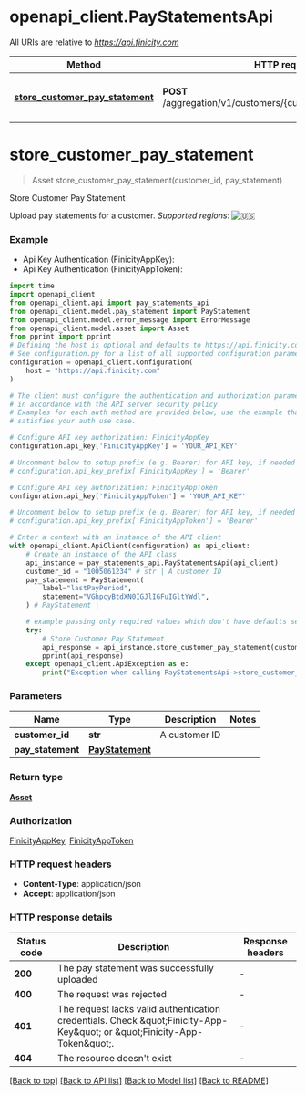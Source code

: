 # openapi_client.PayStatementsApi

All URIs are relative to *https://api.finicity.com*

Method | HTTP request | Description
------------- | ------------- | -------------
[**store_customer_pay_statement**](PayStatementsApi.md#store_customer_pay_statement) | **POST** /aggregation/v1/customers/{customerId}/payStatements | Store Customer Pay Statement


# **store_customer_pay_statement**
> Asset store_customer_pay_statement(customer_id, pay_statement)

Store Customer Pay Statement

Upload pay statements for a customer.  _Supported regions_: ![🇺🇸](https://flagcdn.com/20x15/us.png)

### Example

* Api Key Authentication (FinicityAppKey):
* Api Key Authentication (FinicityAppToken):

```python
import time
import openapi_client
from openapi_client.api import pay_statements_api
from openapi_client.model.pay_statement import PayStatement
from openapi_client.model.error_message import ErrorMessage
from openapi_client.model.asset import Asset
from pprint import pprint
# Defining the host is optional and defaults to https://api.finicity.com
# See configuration.py for a list of all supported configuration parameters.
configuration = openapi_client.Configuration(
    host = "https://api.finicity.com"
)

# The client must configure the authentication and authorization parameters
# in accordance with the API server security policy.
# Examples for each auth method are provided below, use the example that
# satisfies your auth use case.

# Configure API key authorization: FinicityAppKey
configuration.api_key['FinicityAppKey'] = 'YOUR_API_KEY'

# Uncomment below to setup prefix (e.g. Bearer) for API key, if needed
# configuration.api_key_prefix['FinicityAppKey'] = 'Bearer'

# Configure API key authorization: FinicityAppToken
configuration.api_key['FinicityAppToken'] = 'YOUR_API_KEY'

# Uncomment below to setup prefix (e.g. Bearer) for API key, if needed
# configuration.api_key_prefix['FinicityAppToken'] = 'Bearer'

# Enter a context with an instance of the API client
with openapi_client.ApiClient(configuration) as api_client:
    # Create an instance of the API class
    api_instance = pay_statements_api.PayStatementsApi(api_client)
    customer_id = "1005061234" # str | A customer ID
    pay_statement = PayStatement(
        label="lastPayPeriod",
        statement="VGhpcyBtdXN0IGJlIGFuIGltYWdl",
    ) # PayStatement | 

    # example passing only required values which don't have defaults set
    try:
        # Store Customer Pay Statement
        api_response = api_instance.store_customer_pay_statement(customer_id, pay_statement)
        pprint(api_response)
    except openapi_client.ApiException as e:
        print("Exception when calling PayStatementsApi->store_customer_pay_statement: %s\n" % e)
```


### Parameters

Name | Type | Description  | Notes
------------- | ------------- | ------------- | -------------
 **customer_id** | **str**| A customer ID |
 **pay_statement** | [**PayStatement**](PayStatement.md)|  |

### Return type

[**Asset**](Asset.md)

### Authorization

[FinicityAppKey](../README.md#FinicityAppKey), [FinicityAppToken](../README.md#FinicityAppToken)

### HTTP request headers

 - **Content-Type**: application/json
 - **Accept**: application/json


### HTTP response details

| Status code | Description | Response headers |
|-------------|-------------|------------------|
**200** | The pay statement was successfully uploaded |  -  |
**400** | The request was rejected |  -  |
**401** | The request lacks valid authentication credentials. Check \&quot;Finicity-App-Key\&quot; or \&quot;Finicity-App-Token\&quot;. |  -  |
**404** | The resource doesn&#39;t exist |  -  |

[[Back to top]](#) [[Back to API list]](../README.md#documentation-for-api-endpoints) [[Back to Model list]](../README.md#documentation-for-models) [[Back to README]](../README.md)

